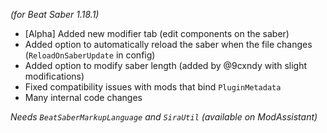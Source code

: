 *(for Beat Saber 1.18.1)*

- [Alpha] Added new modifier tab (edit components on the saber)
- Added option to automatically reload the saber when the file changes (`ReloadOnSaberUpdate` in config)
- Added option to modify saber length (added by @9cxndy with slight modifications)
- Fixed compatibility issues with mods that bind `PluginMetadata`
- Many internal code changes

*Needs `BeatSaberMarkupLanguage` and `SiraUtil` (available on ModAssistant)*